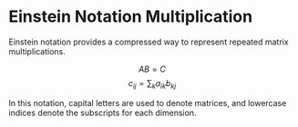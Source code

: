 # Einstein Notation Multiplication

Einstein notation provides a compressed way to represent repeated matrix multiplications.

$$ AB =C $$
$$c_{ij} =\sum_k a_{ik}b_{kj} $$

In this notation, capital letters are used to denote matrices, and lowercase indices denote the subscripts for each dimension.
